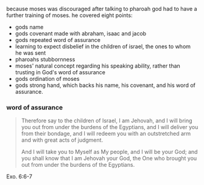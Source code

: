 because moses was discouraged after talking to pharoah god had to have a further training
of moses. he covered eight points:
- gods name
- gods covenant made with abraham, isaac and jacob
- gods repeated word of assurance
- learning to expect disbelief in the children of israel, the ones to whom he was sent
- pharoahs stubbornness
- moses' natural concept regarding his speaking ability, rather than trusting in God's word of assurance
- gods ordination of moses
- gods strong hand, which backs his name, his covenant, and his word of assurance.

### word of assurance

> Therefore say to the children of Israel, I am Jehovah, and I will bring you out from under the burdens of the Egyptians, and I will deliver you from their bondage, and I will redeem you with an outstretched arm and with great acts of judgment.
> 
> And I will take you to Myself as My people, and I will be your God; and you shall know that I am Jehovah your God, the One who brought you out from under the burdens of the Egyptians.

Exo. 6:6-7

